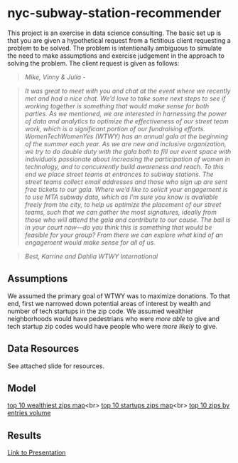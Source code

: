 # nyc-subway-station-recommender


This project is an exercise in data science consulting. The basic set up is that you are given a hypothetical request from a fictitious client requesting a problem to be solved. The problem is intentionally ambiguous to simulate the need to make assumptions and exercise judgement in the approach to solving the problem. The client request is given as follows: 

>*Mike, Vinny & Julia -*

>*It was great to meet with you and chat at the event where we recently met and had a nice chat.
We’d love to take some next steps to see if working together is something that would make sense for both parties.
As we mentioned, we are interested in harnessing the power of data and analytics to optimize the effectiveness of our street team work, which is a significant portion of our fundraising efforts. WomenTechWomenYes (WTWY) has an annual gala at the beginning of the summer each year. As we are new and inclusive organization, we try to do double duty with the gala both to fill our event space with individuals passionate about increasing the participation of women in technology, and to concurrently build awareness and reach. To this end we place street teams at entrances to subway stations. The street teams collect email addresses and those who sign up are sent free tickets to our gala. Where we’d like to solicit your engagement is to use MTA subway data, which as I’m sure you know is available freely from the city, to help us optimize the placement of our street teams, such that we can gather the most signatures, ideally from those who will attend the gala and contribute to our cause. The ball is in your court now—do you think this is something that would be feasible for your group? From there we can explore what kind of an engagement would make sense for all of us.*

>*Best,
Karrine and Dahlia
WTWY International*

## Assumptions

We assumed the primary goal of WTWY was to maximize donations. To that end, first we narrowed down potential areas of interest by wealth  and number of tech startups in the zip code. We assumed wealthier neighborhoods would have pedestrians who were _more able_ to give and tech startup zip codes would have people who were _more likely_ to give.

## Data Resources
See attached slide for resources.

## Model
[top 10 wealthiest zips map](https://www.google.com/fusiontables/embedviz?q=select+col10+from+1MtC0oa6oq1WPuT9AydZK6IFdLketH8pwf8Zppg+where+col1+in+('10007'%2C+'10280'%2C+'10162'%2C+'10004'%2C+'10069'%2C+'10282'%2C+'10006'%2C+'10022'%2C+'10005'%2C+'10024')&viz=MAP&h=false&lat=40.74003468610098&lng=-73.90854823437503&t=1&z=12&l=col10&y=11&tmplt=2&hml=KML)<br>
[top 10 startups zips map](https://www.google.com/fusiontables/embedviz?q=select+col10+from+1MtC0oa6oq1WPuT9AydZK6IFdLketH8pwf8Zppg+where+col1+in+('10010'%2C+'10003'%2C+'10013'%2C+'10001'%2C+'10011'%2C+'10012'%2C+'10016'%2C+'10018'%2C+'10014')&viz=MAP&h=false&lat=40.74003468610098&lng=-73.90854823437502&t=1&z=12&l=col10&y=11&tmplt=2&hml=KML)<br>
[top 10 zips by entries volume](https://www.google.com/fusiontables/embedviz?q=select+col10+from+1MtC0oa6oq1WPuT9AydZK6IFdLketH8pwf8Zppg+where+col1+in+('10001'%2C+'10019'%2C+'10003'%2C+'10011'%2C+'10036'%2C+'10017'%2C+'10023'%2C+'10022'%2C+'10007'%2C+'10002')&viz=MAP&h=false&lat=40.75798111514317&lng=-73.91163813916019&t=1&z=12&l=col10&y=11&tmplt=2&hml=KML)

## Results

[Link to Presentation](https://docs.google.com/presentation/d/1s5yG2yhrOhlcQS8lzU-W7oRe2lRHf-Ne8bPxPbgQrL0/edit?usp=sharing)
